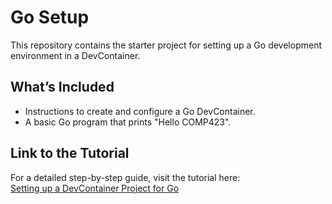 # Go Setup

This repository contains the starter project for setting up a Go development environment in a DevContainer.

## What’s Included
- Instructions to create and configure a Go DevContainer.
- A basic Go program that prints "Hello COMP423".

## Link to the Tutorial
For a detailed step-by-step guide, visit the tutorial here:  
[Setting up a DevContainer Project for Go](https://kasra84.github.io/comp423-course-notes/tutorials/go-setup/)